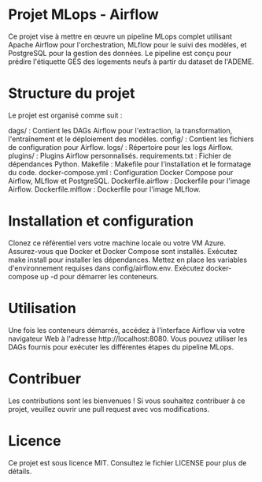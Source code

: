 # Projet MLops - Airflow
Ce projet vise à mettre en œuvre un pipeline MLops complet utilisant Apache Airflow pour l'orchestration, MLflow pour le suivi des modèles, et PostgreSQL pour la gestion des données. Le pipeline est conçu pour prédire l'étiquette GES des logements neufs à partir du dataset de l'ADEME.

# Structure du projet
Le projet est organisé comme suit :

dags/ : Contient les DAGs Airflow pour l'extraction, la transformation, l'entraînement et le déploiement des modèles.
config/ : Contient les fichiers de configuration pour Airflow.
logs/ : Répertoire pour les logs Airflow.
plugins/ : Plugins Airflow personnalisés.
requirements.txt : Fichier de dépendances Python.
Makefile : Makefile pour l'installation et le formatage du code.
docker-compose.yml : Configuration Docker Compose pour Airflow, MLflow et PostgreSQL.
Dockerfile.airflow : Dockerfile pour l'image Airflow.
Dockerfile.mlflow : Dockerfile pour l'image MLflow.

# Installation et configuration
Clonez ce référentiel vers votre machine locale ou votre VM Azure.
Assurez-vous que Docker et Docker Compose sont installés.
Exécutez make install pour installer les dépendances.
Mettez en place les variables d'environnement requises dans config/airflow.env.
Exécutez docker-compose up -d pour démarrer les conteneurs.

# Utilisation
Une fois les conteneurs démarrés, accédez à l'interface Airflow via votre navigateur Web à l'adresse http://localhost:8080. Vous pouvez utiliser les DAGs fournis pour exécuter les différentes étapes du pipeline MLops.

# Contribuer
Les contributions sont les bienvenues ! Si vous souhaitez contribuer à ce projet, veuillez ouvrir une pull request avec vos modifications.

# Licence
Ce projet est sous licence MIT. Consultez le fichier LICENSE pour plus de détails.
